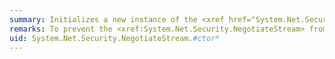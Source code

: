 ```yaml
---
summary: Initializes a new instance of the <xref href="System.Net.Security.NegotiateStream"></xref> class.
remarks: To prevent the <xref:System.Net.Security.NegotiateStream> from closing the stream that you supply, use the <xref:System.Net.Security.NegotiateStream.%23ctor%28System.IO.Stream%2CSystem.Boolean%29> constructor.
uid: System.Net.Security.NegotiateStream.#ctor*
---
```


